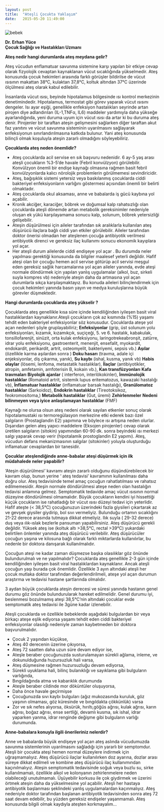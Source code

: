 ```yaml
---
layout: post
title:  "Ateşli Çocukta Yaklaşım"
date:   2015-05-20 11:49:00
---
```

![bebek](http://i.on5yirmi5.com/image/2012/04/24/270583.jpg)

**Dr. Erhan Yüce**  
**Çocuk Sağlığı ve Hastalıkları Uzmanı** 

__Ateş nedir hangi durumlarda ateş  meydana gelir?__

Ateş vücudun enflamatuar savunma sistemine karşı yapılan bir etkiye cevap olarak fizyolojik cevaptan kaynaklanan vücut sıcaklığında yükselmedir. Ateş konusunda çocuk hekimleri arasında farklı görüşler bildirilse de  vücut ısısının makattan 38°C, kulaktan 37,8°C, koltuk altından 37°C   üzerinde ölçülmesi ateş olarak kabul edilebilir. 

İnsanlarda vücut ısısı, beyinde hipotalamus bölgesinde ısı kontrol merkezinin denetimindedir.  Hipotalamus, termostat gibi görev yaparak vücut ısısını dengeler. Isı ayar eşiği, genellikle enfeksiyon hastalıkları seyrinde artan   pirojen diye adlandırılan (IL-1,TNFα, IL6) maddeler yardımıyla daha yükseğe ayarlandığında, yeni duruma uyum için vücut ısısı da artar ki bu duruma ateş denir. Pirojenler bir taraftan ateşin gelişmesini sağlarken diğer taraftan akut faz yanıtını ve vücut savunma sisteminin uyarılmasını sağlayarak enfeksiyonun sınırlandırılmasına katkıda bulunur. Yani  ateş konusunda bilinçli olmak koşuluyla ateşin zararlı olmadığını söyleyebiliriz.


**Çocuklarda ateş neden önemlidir?**

 - Ateş çocuklarda acil servise en sık başvuru nedenidir. 6 ay-5 yaş
   arası ateşli çocukların %3-5’de havale (Febril konvülzyon)
   görülebilir. Konvülzyon önemli bir endişe kaynağı olmasına rağmen
   basit febril konvülzyonlarda kalıcı nörolojik problemlerin
   görülmemesi sevindiricidir.
 - Ateş, bağışıklık sistemi yetersiz veya baskılanmış çocuklarda ciddi
   bakteriyel enfeksiyonların varlığını göstermesi açısından önemli bir
   belirti olmaktadır.
 - Ateş çocuklarda okul aksaması, anne ve babalarda iş gücü kaybına
   yol açabilir.
 - Kronik akciğer, karaciğer, böbrek ve doğumsal  kalp rahatsızlığı
   olan çocuklarda ateşli dönemde artan metabolik gereksinimler
   nedeniyle oluşan ek yükü karşılayamama sonucu kalp, solunum, böbrek
   yetersizliği gelişebilir.
 - Ateşin düşürülmesi için aileler tarafından sık aralıklarla
   kullanılan ateş düşürücü ilaçlara bağlı ciddi yan etkiler
   görülebilir. Aileler tarafından doktor önerisi olmadan her ateşlenen
   çocuğa antibiyotik verilmesi antibiyotik direnci ve gereksiz ilaç
   kullanımı sonucu ekonomik kayıplara yol açar.
 - Her ateşli durum ailelerde ciddi endişeye yol açar . Bu  durumda
   neler yapılması  gerektiği konusunda  da bilgiler maalesef   yeterli
   değildir. Hafif   ateşi olan bir çocuğu hemen acil servise götürüp
   acil servisi meşgul eden gereksiz sağlık harcamalarına yol açan
   aileler yanında, evde ateşi normale döndürmek için  yapılan yanlış
   uygulamalar (alkol, buz, sirkeli suyla kompres vb) nedeniyle ateşin
   daha da artmasına yol açan durumlarla sıkça karşılaşmaktayız. Bu
   konuda aileleri bilinçlendirmek için çocuk hekimleri yanında basın
   yayın ve medya kuruluşlarına büyük görevler düşmektedir.

**Hangi durumlarda çocuklarda ateş yükselir ?**

Çocuklarda ateş genellikle kısa süre içinde kendiliğinden iyileşen basit viral hastalıklardan kaynaklanır.Ateşli çocukların çok az kısmında (%15) yaşamı tehdit eden bakteriyel enfeksiyonlar söz konusudur. 
Çocuklarda ateşe yol açan nedenleri şöyle gruplayabiliriz;
**Enfeksiyonlar** (grip, üst solunum yolu enfeksiyonları, kızamık, kızamıkçık, suçiçeği, 5. ve 6. hastalık, kabakulak, tonsillofarenjit, sinüzit, orta kulak enfeksiyonu, laringotrekeabronşit, zatürre, idrar yolu  enfeksiyonu,  gastroenterit, menenjit, ensefalit, myokardit, endokardit, perikardit,  artrit, osteomyelit, bakteriyemi, sepsis vb.)
**Aşılar** (özellikle karma aşılardan sonra )
**Doku hasarı** (travma, adale içi enjeksiyonlar, diş çıkarma, yanık), 
**Su kaybı** (ishal, kusma, yanık vb)
**Habis olaylar** (lösemi, lenfoma, metastatik hastalıklar),
**İlaçlar** (antibiyotikler, atropin, amfetamin, amfoterisin B, kokain vb.), 
**Kan transfüzyonları** 
**Kafa travmaları**
**Biyolojik ajanlar** ( interferon, interlökokinler), 
**İmmünolojik hastalıklar** (Romatoid artrit, sistemik lupus eritematozus, kawazaki hastalığı vb), 
**İnflamatuar hastalıklar** (inflamatuar barsak hastalığı),
**Granülomatoz hastalıklar** (Sarkoidoz), 
**Endokrin hastalıklar** (Tireotoksikoz, feokromositoma,)
**Metabolik hastalıklar** (Gut, üremi) 
**Zehirlenmeler**
**Nedeni bilinmeyen veya iyice anlaşılamayan hastalıklar** (FMF) 

Kaynağı ne olursa olsun ateş nedeni olarak sayılan etkenler sonuç olarak hipotalamustaki ısı termoregülasyon merkezine etki ederek bazı özel salgıların (Prostaglandin E2) yapımına ve böylece ısı artışına neden olurlar. Dışarıdan gelen ateş yapıcı maddelere (Eksojen pirojenler)  cevap olarak üretilen salgıların (sitokin) yapımından 60-90 dk. sonra beyindeki ısı merkezi salgı yaparak cevap verir (hipotalamik prostoglandin E2 yapımı). Ateş, vücudun defans mekanizmasının salgılar (sitokinler) yoluyla oluşturduğu inflamatuar cevaplardan bir tanesidir. 


**Çocuklar ateşlendiğinde anne-babalar ateşi düşürmek için ilk müdahalede neler yapabilir?**

‘Ateşin düşürülmesi’ kavramı ateşin zararlı olduğunu düşündürebilecek bir kavram olup, bunun yerine ‘ ateş tedavisi’ kavramının kullanılması daha doğru olur. Ateş tedavisinde temel amaç çocuğun rahatlatılması ve rahatsız edilmemesidir. Ateşin normale döndürülmesi  ateşe neden olan hastalığın tedavisi anlamına gelmez. Semptomatik tedavide amaç vücut ısısının normal düzeyine döndürülmesi olmamalıdır. Büyük çocukların kendini iyi hissettiği küçük çocukların ise rahatladığı bir vücut ısısı düzeyi tedavi için yeterlidir.
Hafif ateşte (< 38,5°C) çocuğunuzun üzerindeki fazla giysileri çıkartarak az ve gevşek giysiler giydirip, bol sıvı vermeliyiz. Bulunduğu ortamın sıcaklığını 21-22 derece arasında tutmaya dikkat etmeliyiz. Ilık suyla ( 29-32 derece) duş veya ılık-ıslak bezlerle pansuman yapabilirsiniz. Ateş düşürücü  gerekli değildir.
Yüksek ateş ise (koltuk altı >38,5°C, rectal >39°C) yukardaki belirtilen önlemler yanında ateş düşürücü verilebilir. Ateş düşürücüler çocuğun yaşına ve kilosuna bağlı olarak farklı miktarlarda kullanılırlar, bu nedenle bir doktora danışarak kullanılmalıdır.



Çocuğun ateşi ne kadar zaman düşmezse başka olasılıklar göz önünde bulundurulmalı ve ne yapılmalıdır? 
Çocuklarda ateş genellikle 2-3 gün içinde kendiliğinden iyileşen basit viral hastalıklardan kaynaklanır. Ancak ateşli çocuğun yaşı burada çok önemlidir. Özellikle  3 ayın altındaki  ateşli her çocuk mutlaka doktor tarafından değerlendirilmeli, ateşe yol açan durumun araştırma ve tedavisi hastane şartlarında olmalıdır.

3 aydan büyük çocuklarda ateşin derecesi ve süresi yanında  hastanın genel durumu göz önünde bulundurularak hareket edilmelidir. Genel durumu iyi,  beslenmesi bozulmamış ateşi 38,5°C’nin altındaki çocuklar evde semptomatik ateş tedavisi ile 3güne kadar izlenebilir. 

Ateşli çocuklarda ve özellikle bebeklerde aşağıdaki bulgulardan bir veya birkaçı ateşe eşlik ediyorsa yaşamı tehdit eden ciddi bakteriyel enfeksiyonlar olasılığı nedeniyle  zaman kaybetmeden bir doktora başvurulmalıdır.

 - Çocuk 2 yaşından küçükse,
 - Ateş 40 derecenin üzerine çıkıyorsa,
 - Ateş 72 saatten daha uzun süre devam ediyor ise,
 - Ateşle beraber çocuğunuzda susturulamayan sürekli ağlama, inleme, ve
   dokunulduğunda huzursuzluk hali varsa,
 - Ateş düşmesine rağmen huzursuzluğu devam ediyorsa,
 - Sürekli uyuklama hali, bilinç bulanıklığı ve sayıklama gibi
   bulguların varlığında,
 - Bıngıldağında atma ve kabarıklık durumunda
 - Ateşle beraber cildinde mor döküntüler oluşuyorsa,
 - Daha önce havale geçirmişse
 - Çocuğunuzda sıvı kaybı bulguları (ağız mukozasında kuruluk, göz
   yaşının olmaması, göz küresinde ve bıngıldakta çökkünlük) varsa
 - Zor  ve sık nefes alıyorsa, öksürük, hırıltı,göğüs ağrısı, kulak
   ağrısı, karın ağrısı, boğaz ağrısı, ense sertliği, devamlı kusma, sık
   ishal, idrar yaparken yanma, idrar renginde değişme gibi bulguların
   varlığı durumunda.

**Anne-babalara konuyla ilgili önerileriniz nelerdir?**
 
Anne ve babalarda büyük endişeye yol açan  ateş aslında vücudumuzda savunma sistemlerinin uyarılmasını sağladığı için yararlı bir semptomdur. Ateşli bir çocukta ateşi  hemen normal düzeylere indirmek için uğraşmamalıyız. Ateş düşürücü ilaçlar kullanılırken doz ayarına, dozlar arası süreye dikkat edilmeli ve kombine ateş düşürücü ilaç kullanımından kaçınılmalıyız. Ateşin semptomatik tedavisinde soğuk veya buzlu su, sirke kullanılmamalı, özellikle alkol ve kolonyanın zehirlenmelere neden olabileceği unutulmamalı. Üşüyebilir korkusu ile çok giydirmek ve üzerini örtmek ateşin daha da yükselmesine yol açabilir. Ateşli her hastaya antibiyotik başlanması  şeklindeki yanlış uygulamalardan kaçınmalıyız.  Ateş nedeniyle doktor tarafından başlanan antibiyotik tedavisinden sonra ateş 72 saat devam edebilir, bu  yüzden gereksiz endişeler yaşanmamalı. Ateş konusunda bilgili olmak kaydıyla ateşten korkmayalım…
